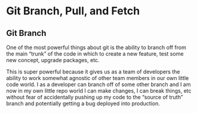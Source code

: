 # Git Branch, Pull, and Fetch
## Git Branch
One of the most powerful things about git is the ability to branch off from the main “trunk” of the code in which to create a new feature, test some new concept, upgrade packages, etc.

This is super powerful because it gives us as a team of developers the ability to work somewhat agnostic of other team members in our own little code world.  I as a developer can branch off of some other branch and I am now in my own little repo world I can make changes, I can break things, etc without fear of accidentally pushing up my code to the “source of truth” branch and potentially getting a bug deployed into production.
